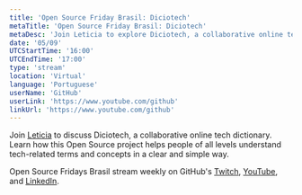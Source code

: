 ```yaml
---
title: 'Open Source Friday Brasil: Diciotech'
metaTitle: 'Open Source Friday Brasil: Diciotech'
metaDesc: 'Join Leticia to explore Diciotech, a collaborative online tech dictionary built with HTML, SASS, and JavaScript.'
date: '05/09'
UTCStartTime: '16:00'
UTCEndTime: '17:00'
type: 'stream'
location: 'Virtual'
language: 'Portuguese'
userName: 'GitHub'
userLink: 'https://www.youtube.com/github'
linkUrl: 'https://www.youtube.com/github'
---
```


Join [Leticia](https://github.com/leticia) to discuss Diciotech, a collaborative online tech dictionary. Learn how this Open Source project helps people of all levels understand tech-related terms and concepts in a clear and simple way.

Open Source Fridays Brasil stream weekly on GitHub's [Twitch](https://www.twitch.tv/githubbrasil), [YouTube](https://github.com/youtube), and [LinkedIn](https://www.linkedin.com/company/githubbrasil).
